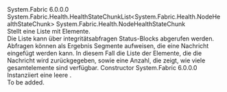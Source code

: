<Type Name="NodeHealthStateChunkList" FullName="System.Fabric.Health.NodeHealthStateChunkList">
  <TypeSignature Language="C#" Value="public sealed class NodeHealthStateChunkList : System.Fabric.Health.HealthStateChunkList&lt;System.Fabric.Health.NodeHealthStateChunk&gt;" />
  <TypeSignature Language="ILAsm" Value=".class public auto ansi sealed beforefieldinit NodeHealthStateChunkList extends System.Fabric.Health.HealthStateChunkList`1&lt;class System.Fabric.Health.NodeHealthStateChunk&gt;" />
  <TypeSignature Language="DocId" Value="T:System.Fabric.Health.NodeHealthStateChunkList" />
  <TypeSignature Language="VB.NET" Value="Public NotInheritable Class NodeHealthStateChunkList&#xA;Inherits HealthStateChunkList(Of NodeHealthStateChunk)" />
  <TypeSignature Language="F#" Value="type NodeHealthStateChunkList = class&#xA;    inherit HealthStateChunkList&lt;NodeHealthStateChunk&gt;" />
  <AssemblyInfo>
    <AssemblyName>System.Fabric</AssemblyName>
    <AssemblyVersion>6.0.0.0</AssemblyVersion>
  </AssemblyInfo>
  <Base>
    <BaseTypeName>System.Fabric.Health.HealthStateChunkList&lt;System.Fabric.Health.NodeHealthStateChunk&gt;</BaseTypeName>
    <BaseTypeArguments>
      <BaseTypeArgument TypeParamName="T">System.Fabric.Health.NodeHealthStateChunk</BaseTypeArgument>
    </BaseTypeArguments>
  </Base>
  <Interfaces />
  <Docs>
    <summary>
            Stellt eine Liste mit <see cref="T:System.Fabric.Health.NodeHealthStateChunk" /> Elemente.
            </summary>
    <remarks>Die Liste kann über integritätsabfragen Status-Blocks abgerufen werden. Abfragen können als Ergebnis Segmente aufweisen, die eine Nachricht eingefügt werden kann.
            In diesem Fall die Liste der Elemente, die die Nachricht wird zurückgegeben, sowie eine Anzahl, die zeigt, wie viele gesamtelemente sind verfügbar.</remarks>
  </Docs>
  <Members>
    <Member MemberName=".ctor">
      <MemberSignature Language="C#" Value="public NodeHealthStateChunkList ();" />
      <MemberSignature Language="ILAsm" Value=".method public hidebysig specialname rtspecialname instance void .ctor() cil managed" />
      <MemberSignature Language="DocId" Value="M:System.Fabric.Health.NodeHealthStateChunkList.#ctor" />
      <MemberSignature Language="VB.NET" Value="Public Sub New ()" />
      <MemberType>Constructor</MemberType>
      <AssemblyInfo>
        <AssemblyName>System.Fabric</AssemblyName>
        <AssemblyVersion>6.0.0.0</AssemblyVersion>
      </AssemblyInfo>
      <Parameters />
      <Docs>
        <summary>
            Instanziiert eine leere <see cref="T:System.Fabric.Health.NodeHealthStateChunkList" />.
            </summary>
        <remarks>To be added.</remarks>
      </Docs>
    </Member>
  </Members>
</Type>